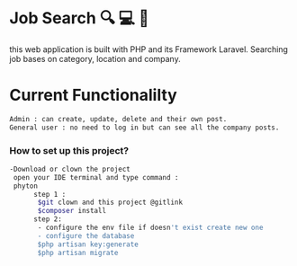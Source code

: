 # Job Search :mag: :computer: :briefcase:
 this web application is built with PHP and its Framework Laravel.
 Searching job bases on category, location and company.
 
# Current Functionalilty 
```bash
Admin : can create, update, delete and their own post.
General user : no need to log in but can see all the company posts.
```
### How to set up this project?
```bash
-Download or clown the project 
 open your IDE terminal and type command : 
 phyton
      step 1 :
       $git clown and this project @gitlink
       $composer install
      step 2:
       - configure the env file if doesn't exist create new one 
       - configure the database 
       $php artisan key:generate
       $php artisan migrate
       
```

